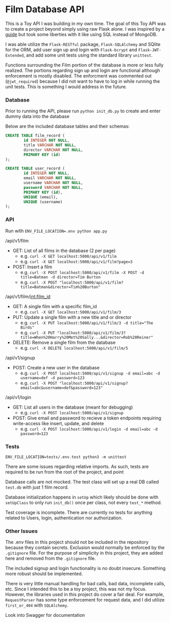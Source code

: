 # Film Database API
This is a Toy API I was building in my own time. The goal of this Toy API was to create a project beyond simply using raw Flask alone. I was inspired by a [guide](https://dev.to/paurakhsharma/series/3672) but took some liberties with it like using SQL instead of MongoDB.

I was able utilize the `Flask-RESTful` package, `Flask-SQLAlchemy` and SQlite for the ORM, add user sign up and login with `Flask-bcrypt` and `Flask-JWT-Extended`, and add some unit tests using the standard library `unittest`.

Functions surrounding the Film portion of the database is more or less fully realized. The portions regarding sign up and login are functional although enforcement is mostly disabled. The enforcment was commented out (`@jwt_required`) because I did not want to have to log in while running the unit tests. This is something I would address in the future.

### Database
Prior to running the API, please run `python init_db.py` to create and enter dummy data into the database

Below are the included database tables and their schemas:
```sql
CREATE TABLE film_record (
        id INTEGER NOT NULL,
        title VARCHAR NOT NULL,
        director VARCHAR NOT NULL,
        PRIMARY KEY (id)
);

CREATE TABLE user_record (
        id INTEGER NOT NULL,
        email VARCHAR NOT NULL,
        username VARCHAR NOT NULL,
        password VARCHAR NOT NULL,
        PRIMARY KEY (id),
        UNIQUE (email),
        UNIQUE (username)
);
```

### API
Run with `ENV_FILE_LOCATION=.env python app.py `

/api/v1/film
- GET: List of all films in the database (2 per page)
    - e.g. `curl -X GET localhost:5000/api/v1/film`
    - e.g. `curl -X GET localhost:5000/api/v1/film?page=3`
- POST: Insert a film
    - e.g. `curl -X POST localhost:5000/api/v1/film -X POST -d title=Batman -d director=Tim Burton`
    - e.g. `curl -X POST "localhost:5000/api/v1/film?title=Batman&director=Tim%20Burton"`

/api/v1/film/<int:film_id>
- GET: A single film with a specific film_id
    - e.g. `curl -X GET localhost:5000/api/v1/film/3`
- PUT: Update a single film with a new title and or director
    - e.g. `curl -X PUT localhost:5000/api/v1/film/3 -d title="The Birds"`
    - e.g. `curl -X PUT "localhost:5000/api/v1/film/3?title=When%20Harry%20Met%20Sally...&director=Rob%20Reiner"`
- DELETE: Remove a single film from the database
    - e.g. `curl -X DELETE localhost:5000/api/v1/film/5`

/api/v1/signup
- POST: Create a new user in the database
    - e.g. `curl -X POST localhost:5000/api/v1/signup -d email=abc -d username=def -d password=123`
    - e.g. `curl -X POST "localhost:5000/api/v1/signup?email=abc&username=def&password=123"`

/api/v1/login
- GET: List all users in the database (meant for debugging)
    - e.g. `curl -X POST localhost:5000/api/v1/signup`
- POST: Give email and password to recieve a token endpoints requiring write-access like insert, update, and delete
    - e.g. `curl -X POST localhost:5000/api/v1/login -d email=abc -d password=123`

### Tests
```
ENV_FILE_LOCATION=tests/.env.test python3 -m unittest
```

There are some issues regarding relative imports. As such, tests are required to be run from the root of the project, and point 

Database calls are not mocked. The test class will set up a real DB called `test.db` with just 1 film record.

Database initialization happens in `setUp` which likely should be done with `setUpClass` to only run `init_db()` once per class, not every `test_*` method.

Test coverage is incomplete. There are currently no tests for anything related to Users, login, authentication nor authorization.


### Other Issues
The .env files in this project should not be included in the repository because they contain secrets. Exclusion would normally be enforced by the `.gitignore` file. For the purpose of simplicity in this project, they are added here and removed from the `.gitignore` file.

The included  signup and login functionality is no doubt insecure. Something more robust should be implemented.

There is very little manual handling for bad calls, bad data, incomplete calls, etc. Since I intended this to be a toy project, this was not my focus. However, the libraries used in this project do cover a fair deal. For example, `RequestParser` has some type enforcement for request data, and I did utilize `first_or_404` with `SQLAlchemy`.

Look into Swagger for documentation